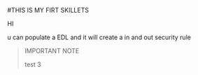 #THIS IS MY FIRT SKILLETS


HI

u can populate a EDL and it will create a in and out security rule

> IMPORTANT NOTE
>
>test 3